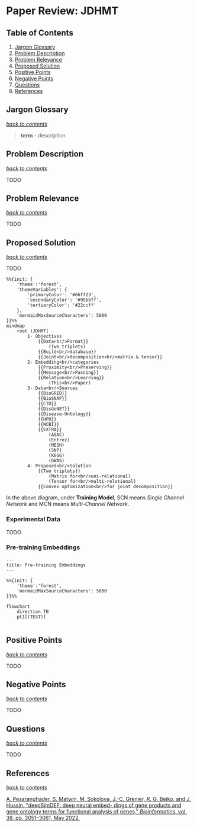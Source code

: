 <script type="text/javascript"
   src="https://cdnjs.cloudflare.com/ajax/libs/mathjax/2.7.7/MathJax.js">
</script>

<script type="text/x-mathjax-config">
    MathJax.Hub.Config({
        tex2jax: {
            inlineMath: [['$','$'], ['\\(','\\)']],
            skipTags: ['script', 'noscript', 'style', 'textarea', 'pre'] // removed 'code' entry
        }
    });
    MathJax.Hub.Queue(function() {
        var all = MathJax.Hub.getAllJax(), i;
        for(i = 0; i < all.length; i += 1) {
            all[i].SourceElement().parentNode.className += ' has-jax';
        }
    });
</script>



# Paper Review: JDHMT

## Table of Contents
1. [Jargon Glossary](#jargon-glossary)
2. [Problem Description](#problem-description)
3. [Problem Relevance](#problem-relevance)
4. [Proposed Solution](#proposed-solution)
5. [Positive Points](#positive-points)
6. [Negative Points](#negative-points)
7. [Questions](#questions)
8. [References](#references)

## Jargon Glossary
[_back to contents_](#table-of-contents)

>**term** - description

## Problem Description
[_back to contents_](#table-of-contents)

TODO

## Problem Relevance
[_back to contents_](#table-of-contents)

TODO

## Proposed Solution
[_back to contents_](#table-of-contents)

TODO

```mermaid
%%{init: {
    'theme':'forest',
    'themeVariables': {
        'primaryColor': '#66ff23',
        'secondaryColor': '#99bbff',
        'tertiaryColor': '#22ccff'
    },
    'mermaidMaxSourceCharacters': 5000
}}%%
mindmap
    root )JDHMT(
        1- Objectives
            {{Data<br/>Format}}
                (Two triplets)
            {{Build<br/>database}}
            {{Joint<br/>decomposition<br/>matrix & tensor}}
        2- Embedding<br/>categories
            {{Proximity<br/>Preserving}}
            {{Message<br/>Passing}}
            {{Relation<br/>Learning}}
                (This<br/>Paper)
        3- Data<br/>Sources
            {{BioGRID}}
            {{BioSNAP}}
            {{CTD}}
            {{DisGeNET}}
            {{Disease-Ontology}}
            {{HPO}}
            {{NCBI}}
            {{EXTRA}}
                (AGAC)
                (Entrez)
                (MESH)
                (SNP)
                (KEGG)
                (GWAS)
        4- Proposed<br/>Solution
            {{Two triplets}}
                (Matrix for<br/>uni-relational)
                (Tensor for<br/>multi-relational)
            {{Convex optimization<br/>for joint decomposition}}
```
In the above diagram, under **Training Model**, SCN means _Single Channel Network_ and MCN means _Multi-Channel Network_.

### Experimental Data
TODO

### Pre-training Embeddings
```mermaid
---
title: Pre-training Embeddings
---

%%{init: {
    'theme':'forest',
    'mermaidMaxSourceCharacters': 5000
}}%%

flowchart
    direction TB
    pt1[(TEST)]
    
```



## Positive Points
[_back to contents_](#table-of-contents)

TODO

## Negative Points
[_back to contents_](#table-of-contents)

TODO

## Questions
[_back to contents_](#table-of-contents)

TODO

## References
[_back to contents_](#table-of-contents)

[A. Pesaranghader, S. Matwin, M. Sokolova, J.-C. Grenier, R. G. Beiko, and J. Hussin, "deepSimDEF: deep neural embed-
dings of gene products and gene ontology terms for functional analysis of genes," _Bioinformatics_, vol. 38, pp. 3051–3061,
May 2022.](https://doi.org/10.1093/bioinformatics/btac304)

